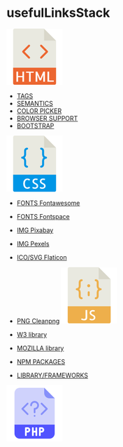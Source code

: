 # usefulLinksStack
![](./img/html.png)

- [TAGS](https://www.w3schools.com/tags/default.asp)
- [SEMANTICS](https://www.w3schools.com/html/html5_semantic_elements.asp)
- [COLOR PICKER](https://www.w3schools.com/colors/colors_picker.asp)
- [BROWSER SUPPORT](https://www.w3schools.com/tags/ref_html_browsersupport.asp)
- [BOOTSTRAP](https://getbootstrap.com/)

![](./img/css.png)

- [FONTS Fontawesome](https://fontawesome.com/)
- [FONTS Fontspace](https://www.fontspace.com/)
- [IMG Pixabay](https://pixabay.com/)
- [IMG Pexels](https://www.pexels.com/)
- [ICO/SVG Flaticon](https://www.flaticon.com/)
- [PNG Cleanpng](https://www.cleanpng.com/
  )
![](./img/js.png)

- [W3 library](https://www.w3schools.com/js/)
- [MOZILLA library](https://developer.mozilla.org/it/docs/Web/JavaScript)
- [NPM PACKAGES](https://www.npmjs.com/)
- [LIBRARY/FRAMEWORKS](https://www.javascripting.com/)

![](./img/php.png)
